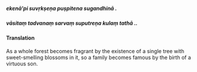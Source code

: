 ##### ekenā'pi suvṛkṣeṇa puṣpitena sugandhinā .
##### vāsitaṃ tadvanaṃ sarvaṃ suputreṇa kulaṃ tathā ..

#### Translation

As a whole forest becomes fragrant by the existence of a single tree with sweet-smelling blossoms in it, so a family becomes famous by the birth of a virtuous son.